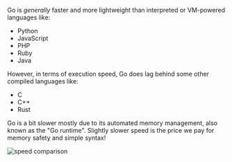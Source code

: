 Go is _generally_ faster and more lightweight than interpreted or VM-powered languages like:

- Python
- JavaScript
- PHP
- Ruby
- Java

However, in terms of execution speed, Go does lag behind some other compiled languages like:

- C
- C++
- Rust

Go is a bit slower mostly due to its automated memory management, also known as the "Go runtime". Slightly slower speed is the price we pay for memory safety and simple syntax!

![speed comparison](https://storage.googleapis.com/qvault-webapp-dynamic-assets/course_assets/tUIWLob.png)
